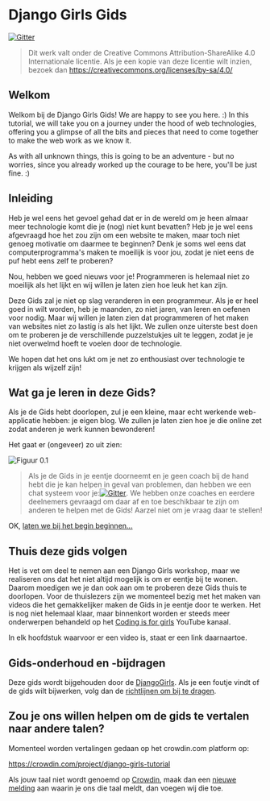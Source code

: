 # Django Girls Gids

[![Gitter](https://badges.gitter.im/DjangoGirls/tutorial.svg)](https://gitter.im/DjangoGirls/tutorial)

> Dit werk valt onder de Creative Commons Attribution-ShareAlike 4.0 Internationale licentie. Als je een kopie van deze licentie wilt inzien, bezoek dan https://creativecommons.org/licenses/by-sa/4.0/

## Welkom

Welkom bij de Django Girls Gids! We are happy to see you here. :) In this tutorial, we will take you on a journey under the hood of web technologies, offering you a glimpse of all the bits and pieces that need to come together to make the web work as we know it.

As with all unknown things, this is going to be an adventure - but no worries, since you already worked up the courage to be here, you'll be just fine. :)

## Inleiding

Heb je wel eens het gevoel gehad dat er in de wereld om je heen almaar meer technologie komt die je (nog) niet kunt bevatten? Heb je je wel eens afgevraagd hoe het zou zijn om een website te maken, maar toch niet genoeg motivatie om daarmee te beginnen? Denk je soms wel eens dat computerprogramma's maken te moeilijk is voor jou, zodat je niet eens de puf hebt eens zelf te proberen?

Nou, hebben we goed nieuws voor je! Programmeren is helemaal niet zo moeilijk als het lijkt en wij willen je laten zien hoe leuk het kan zijn.

Deze Gids zal je niet op slag veranderen in een programmeur. Als je er heel goed in wilt worden, heb je maanden, zo niet jaren, van leren en oefenen voor nodig. Maar wij willen je laten zien dat programmeren of het maken van websites niet zo lastig is als het lijkt. We zullen onze uiterste best doen om te proberen je de verschillende puzzelstukjes uit te leggen, zodat je je niet overwelmd hoeft te voelen door de technologie.

We hopen dat het ons lukt om je net zo enthousiast over technologie te krijgen als wijzelf zijn!

## Wat ga je leren in deze Gids?

Als je de Gids hebt doorlopen, zul je een kleine, maar echt werkende web-applicatie hebben: je eigen blog. We zullen je laten zien hoe je die online zet zodat anderen je werk kunnen bewonderen!

Het gaat er (ongeveer) zo uit zien:

![Figuur 0.1](images/application.png)

> Als je de Gids in je eentje doorneemt en je geen coach bij de hand hebt die je kan helpen in geval van problemen, dan hebben we een chat systeem voor je:[![Gitter](https://badges.gitter.im/DjangoGirls/tutorial.svg)](https://gitter.im/DjangoGirls/tutorial). We hebben onze coaches en eerdere deelnemers gevraagd om daar af en toe beschikbaar te zijn om anderen te helpen met de Gids! Aarzel niet om je vraag daar te stellen!

OK, [laten we bij het begin beginnen...](./how_the_internet_works/README.md)

## Thuis deze gids volgen

Het is vet om deel te nemen aan een Django Girls workshop, maar we realiseren ons dat het niet altijd mogelijk is om er eentje bij te wonen. Daarom moedigen we je dan ook aan om te proberen deze Gids thuis te doorlopen. Voor de thuislezers zijn we momenteel bezig met het maken van videos die het gemakkelijker maken de Gids in je eentje door te werken. Het is nog niet helemaal klaar, maar binnenkort worden er steeds meer onderwerpen behandeld op het [Coding is for girls](https://www.youtube.com/channel/UC0hNd2uW8jTR5K3KBzRuG2A/feed) YouTube kanaal.

In elk hoofdstuk waarvoor er een video is, staat er een link daarnaartoe.

## Gids-onderhoud en -bijdragen

Deze gids wordt bijgehouden door de [DjangoGirls](https://djangogirls.org/). Als je een foutje vindt of de gids wilt bijwerken, volg dan de [richtlijnen om bij te dragen](https://github.com/DjangoGirls/tutorial/blob/master/README.md).

## Zou je ons willen helpen om de gids te vertalen naar andere talen?

Momenteel worden vertalingen gedaan op het crowdin.com platform op:

https://crowdin.com/project/django-girls-tutorial

Als jouw taal niet wordt genoemd op [Crowdin](https://crowdin.com/), maak dan een [nieuwe melding](https://github.com/DjangoGirls/tutorial/issues/new) aan waarin je ons die taal meldt, dan voegen wij die toe.